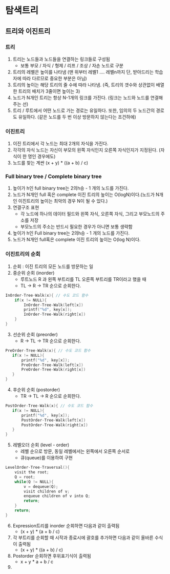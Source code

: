 # <strong>탐색트리</strong>

## 트리와 이진트리
### 트리
1. 트리는 노드들과 노드들을 연결하는 링크들로 구성됨
    - 보통 부모 / 자식 / 형제 / 리프 / 조상 / 자손 노드로 구분
2. 트리의 레벨은 높이를 나타냄 (맨 위부터 레벨1 .... 레벨n까지 단, 받아드리는 학습자에 따라 다르므로 중요한 부분은 아님)
3. 트리의 높이는 해당 트리의 줄 수에 따라 나타냄. (즉, 트리의 갯수와 상관없이 배열한 트리의 배치가 3줄이면 높이는 3)
4. 노드가 N개인 트리는 항상 N-1개의 링크를 가진다. (링크는 노드와 노드를 연결해주는 선)
5. 트리 / 루트에서 어떤 노드로 가는 경로는 유일하다. 또한, 임의의 두 노드간의 경로도 유일하다. (같은 노드를 두 번 이상 방문하지 않는다는 조건하에)

### 이진트리
1. 이진 트리에서 각 노드는 최대 2개의 자식을 가진다.
2. 각각의 자식 노드는 자신이 부모의 왼쪽 자식인지 오른쪽 자식인지가 지정된다. (자식이 한 명인 경우에도)
3. 노드를 찾는 계싼 (x + y) * ((a + b) / c)

### Full binary tree / Complete binary tree
1. 높이가 h인 full binary tree는 2의h승 - 1 개의 노드를 가진다.
2. 노드가 N개인 full 혹은 complete 이진 트리의 높이는 O(logN)이다.(노드가 N개인 이진트리의 높이는 최악의 경우 N이 될 수 있다.)
3. 연결구조 표현
    - 각 노드에 하나의 데이터 필드와 왼쪽 자식, 오른쪽 자식, 그리고 부모노드의 주소를 저장
    - 부모노드의 주소는 반드시 필요한 경우가 아니면 보통 생략함
4. 높이가 h인 Full binary tree는 2의h승 - 1 개의 노드를 가진다.
5. 노드가 N개인 full혹은 complete 이진 트리의 높이는 O(log N)이다.

### 이진트리의 순회
1. 순회 : 이진 트리의 모든 노드를 방문하는 일
2. 중순위 순회 (inorder)
    - 루트노드 R 과 왼쪽 부트리를 TL 오른쪽 부트리를 TR이라고 했을 때
    - TL -> R -> TR 순으로 순회한다.
```c++ 
InOrder-Tree-Walk(x){ // 수도 코드 함수
    if(x != NULL){
        InOrder-Tree-Walk(left[x])
        printf("%d", key[x]);
        InOrder-Tree-Walk(right[x])
    }
}
```
3. 선순위 순회 (preorder)
    - R -> TL -> TR 순으로 순회한다.
 ```c++ 
PreOrder-Tree-Walk(x){ // 수도 코드 함수
    if(x != NULL){
        printf("%d", key[x]);
        PreOrder-Tree-Walk(left[x])
        PreOrder-Tree-Walk(right[x])
    }
}
```
4. 후순위 순회 (postorder)
    - TR -> TL -> R 순으로 순회한다.
 ```c++ 
PostOrder-Tree-Walk(x){ // 수도 코드 함수
    if(x != NULL){
        printf("%d", key[x]);
        PostOrder-Tree-Walk(left[x])
        PostOrder-Tree-Walk(right[x])
    }
}
```
5. 레벨오더 순회 (level - order)
    - 레벨 순으로 방문, 동일 레벨에서는 왼쪽에서 오른쪽 순서로
    - 큐(queue)를 이용하여 구현
```c++
LevelOrder-Tree-Traversal(){
    visit the root;
    Q = root;
    while(Q != NULL){
        v = dequeue(Q);
        visit children of v;
        enqueue children of v into Q;
        return;
    }
    return;
}
```

6. Expression트리를 inorder 순회하면 다음과 같이 출력됨
    - (x + y) * (a + b / c)
7. 각 부트리를 순회할 때 시작과 종료시에 괄호를 추가하면 다음과 같이 올바른 수식이 출력됨
    - (x + y) * ((a + b) / c)
8. Postorder 순회하면 후위표기식이 출력됨
    - x + y * a + b / c
9. 
